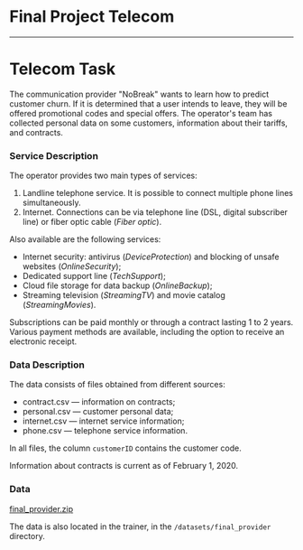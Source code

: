 # Final Project Telecom

---

# Telecom Task

The communication provider "NoBreak" wants to learn how to predict customer churn. If it is determined that a user intends to leave, they will be offered promotional codes and special offers. The operator's team has collected personal data on some customers, information about their tariffs, and contracts.

### Service Description

The operator provides two main types of services:

1. Landline telephone service. It is possible to connect multiple phone lines simultaneously.
2. Internet. Connections can be via telephone line (DSL, digital subscriber line) or fiber optic cable (*Fiber optic*).

Also available are the following services:

 - Internet security: antivirus (*DeviceProtection*) and blocking of unsafe websites (*OnlineSecurity*);
 - Dedicated support line (*TechSupport*);
 - Cloud file storage for data backup (*OnlineBackup*);
 - Streaming television (*StreamingTV*) and movie catalog (*StreamingMovies*).

Subscriptions can be paid monthly or through a contract lasting 1 to 2 years. Various payment methods are available, including the option to receive an electronic receipt.

### Data Description

The data consists of files obtained from different sources:

 - contract.csv — information on contracts;
 - personal.csv — customer personal data;
 - internet.csv — internet service information;
 - phone.csv — telephone service information.

In all files, the column `customerID` contains the customer code.

Information about contracts is current as of February 1, 2020.

### Data

[final_provider.zip](https://s3-us-west-2.amazonaws.com/secure.notion-static.com/ac39c23b-718e-4cd6-bdaa-85b3a127a457/final_provider.zip)

The data is also located in the trainer, in the `/datasets/final_provider` directory.
